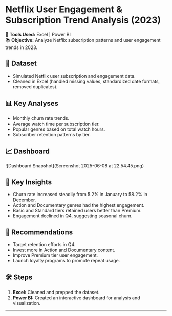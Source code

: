 # Netflix User Engagement & Subscription Trend Analysis (2023)

🚀 **Tools Used:** Excel | Power BI  
📚 **Objective:** Analyze Netflix subscription patterns and user engagement trends in 2023.

## 📂 Dataset
- Simulated Netflix user subscription and engagement data.
- Cleaned in Excel (handled missing values, standardized date formats, removed duplicates).

## 📊 Key Analyses
- Monthly churn rate trends.
- Average watch time per subscription tier.
- Popular genres based on total watch hours.
- Subscriber retention patterns by tier.

## 📈 Dashboard
![Dashboard Snapshot](Screenshot 2025-06-08 at 22.54.45.png)

## 🎯 Key Insights
- Churn rate increased steadily from 5.2% in January to 58.2% in December.
- Action and Documentary genres had the highest engagement.
- Basic and Standard tiers retained users better than Premium.
- Engagement declined in Q4, suggesting seasonal churn.

## 📝 Recommendations
- Target retention efforts in Q4.
- Invest more in Action and Documentary content.
- Improve Premium tier user engagement.
- Launch loyalty programs to promote repeat usage.

## 🛠️ Steps
1. **Excel:** Cleaned and prepped the dataset.
2. **Power BI:** Created an interactive dashboard for analysis and visualization.

---
